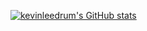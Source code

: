 [![kevinleedrum's GitHub stats](https://github-readme-stats.vercel.app/api?username=kevinleedrum)](https://github.com/kevinleedrum/github-readme-stats)
